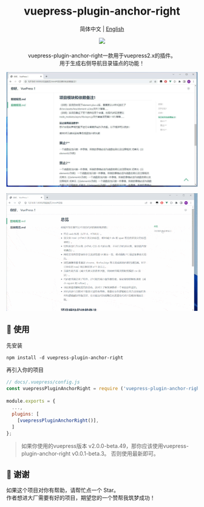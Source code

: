 <div align="center"> 
<h1>vuepress-plugin-anchor-right</h1>

简体中文 | [English](./README-en.md)

![](https://img.shields.io/badge/vuepress_plugin_anchor_right-v0.0.1-brightgreen)
<br> <br>
vuepress-plugin-anchor-right一款用于vuepress2.x的插件。     
用于生成右侧导航目录锚点的功能！

![img](https://github.com/dingshaohua-cn/vuepress-plugin-anchor-right/blob/main/preview/img.jpg?raw=true)

![img](https://github.com/dingshaohua-cn/vuepress-plugin-anchor-right/blob/main/preview/img.gif?raw=true)

</div>



## 🔨 使用

先安装

```shell
npm install -d vuepress-plugin-anchor-right
```

再引入你的项目

```js
// docs/.vuepress/config.js
const vuepressPluginAnchorRight = require ('vuepress-plugin-anchor-right') ;

module.exports = {
  ...,
  plugins: [
    [vuepressPluginAnchorRight()],
  ]
};
```
> 如果你使用的vuepress版本 v2.0.0-beta.49，那你应该使用vuepress-plugin-anchor-right v0.0.1-beta.3。 否则使用最新即可。


## 🤝 谢谢
如果这个项目对你有帮助，请帮忙点一个 Star。    
作者想进大厂需要有好的项目，期望您的一个赞帮我筑梦成功！